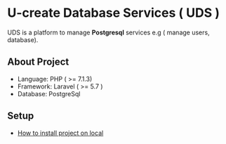 # U-create Database Services ( UDS )

UDS is a platform to manage **Postgresql** services e.g ( manage users, database).

## About Project

- Language: PHP ( >= 7.1.3)
- Framework: Laravel ( >= 5.7 )
- Database: PostgreSql

## Setup
 - [How to install project on local](https://github.com/parshant-ucreate/db_test/wiki/Setup)
